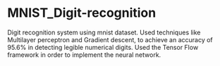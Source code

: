 # MNIST_Digit-recognition
Digit recognition system using mnist dataset.
Used techniques like Multilayer perceptron and Gradient descent, to achieve an accuracy of 95.6% in detecting legible numerical digits.
Used the Tensor Flow framework in order to implement the neural network.
